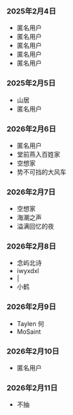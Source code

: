 ### 2025年2月4日
- 匿名用户
- 匿名用户
- 匿名用户
- 匿名用户
- 匿名用户
### 2025年2月5日
- 山居
- 匿名用户
### 2026年2月6日
- 匿名用户
- 堂前燕入百姓家
- 空想家
- 势不可挡的大风车
### 2026年2月7日
- 空想家
- 海潮之声
- 溢满回忆的夜
### 2026年2月8日
- 念屿北诗
- iwyxdxl
- |
- 小鹤
### 2026年2月9日
- Taylen 何
- MoSaint
### 2026年2月10日
- 匿名用户
### 2026年2月11日
- 不抽
